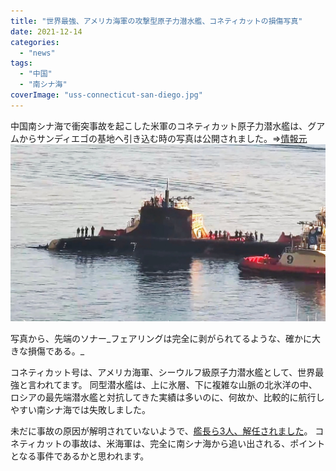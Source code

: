 ```yaml
---
title: "世界最強、アメリカ海軍の攻撃型原子力潜水艦、コネティカットの損傷写真"
date: 2021-12-14
categories: 
  - "news"
tags: 
  - "中国"
  - "南シナ海"
coverImage: "uss-connecticut-san-diego.jpg"
---
```


中国南シナ海で衝突事故を起こした米軍のコネティカット原子力潜水艦は、グアムからサンディエゴの基地へ引き込む時の写真は公開されました。⇒[情報元](https://vov.vn/the-gioi/xuat-hien-hinh-anh-tau-ngam-my-uss-connecticut-nat-mui-vi-va-cham-o-bien-dong-911257.vov) ![](images/uss-connecticut-san-diego.jpg)

写真から、先端のソナー_フェアリングは完全に剥がられてるような、確かに大きな損傷である。_

コネティカット号は、アメリカ海軍、シーウルフ級原子力潜水艦として、世界最強と言われてます。 同型潜水艦は、上に氷層、下に複雑な山脈の北氷洋の中、ロシアの最先端潜水艦と対抗してきた実績は多いのに、何故か、比較的に航行しやすい南シナ海では失敗しました。

未だに事故の原因が解明されていないようで、[艦長ら3人、解任されました](https://www.jiji.com/jc/article?k=2021110500565&g=int)。 コネティカットの事故は、米海軍は、完全に南シナ海から追い出される、ポイントとなる事件であるかと思われます。
